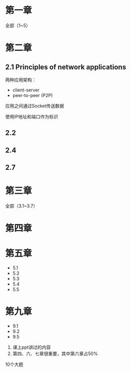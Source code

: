 # 第一章

全部（1~5）

# 第二章

## 2.1 Principles of network applications

两种应用架构：

- client-server
- peer-to-peer (P2P)

应用之间通过Socket传送数据

使用IP地址和端口作为标识

## 2.2

## 2.4

## 2.7

# 第三章

全部（3.1~3.7）



# 第四章



# 第五章

- 5.1
- 5.2
- 5.3
- 5.4
- 5.5



# 第九章

- 9.1
- 9.2
- 9.5



1. 课上ppt讲过的内容
2. 第四、六、七章很重要，其中第六章占50%



10个大题